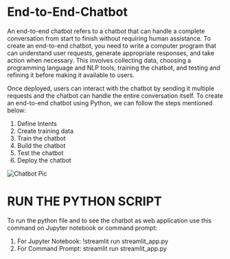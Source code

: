 # End-to-End-Chatbot
An end-to-end chatbot refers to a chatbot that can handle a complete conversation from start to finish without requiring human assistance. To create an end-to-end chatbot, you need to write a computer program that can understand user requests, generate appropriate responses, and take action when necessary.  This involves collecting data, choosing a programming language and NLP tools, training the chatbot, and testing and refining it before making it available to users.

Once deployed, users can interact with the chatbot by sending it multiple requests and the chatbot can handle the entire conversation itself. To create an end-to-end chatbot using Python, we can follow the steps mentioned below:

1) Define Intents
2) Create training data
3) Train the chatbot
4) Build the chatbot
5) Test the chatbot
6) Deploy the chatbot


![Chatbot Pic](https://github.com/fouzan2/End-to-End-Chatbot/assets/63598800/2b4cf900-6fb7-48cf-a116-0397e3c1921c)

# RUN THE PYTHON SCRIPT
To run the python file and to see the chatbot as web application use this command on Jupyter notebook or command prompt:
1) For Jupyter Notebook: !streamlit run streamlit_app.py
2) For Command Prompt: streamlit run streamlit_app.py

